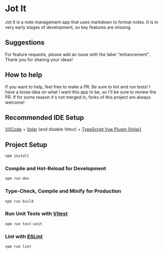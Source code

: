 # Jot It

Jot It is a note management app that uses markdown to format notes. It is in very early stages of development, so key features are missing.

## Suggestions
For feature requests, please add an issue with the label "enhancement". Thank you for sharing your ideas!

## How to help
If you want to help, feel free to make a PR. Be sure to lint and run tests! I have a loose idea on what I want this app to be, so I'll be sure to review the PR. If for some reason it's not merged in, forks of this project are always welcome!

## Recommended IDE Setup

[VSCode](https://code.visualstudio.com/) + [Volar](https://marketplace.visualstudio.com/items?itemName=johnsoncodehk.volar) (and disable Vetur) + [TypeScript Vue Plugin (Volar)](https://marketplace.visualstudio.com/items?itemName=johnsoncodehk.vscode-typescript-vue-plugin).

## Project Setup

```sh
npm install
```

### Compile and Hot-Reload for Development

```sh
npm run dev
```

### Type-Check, Compile and Minify for Production

```sh
npm run build
```

### Run Unit Tests with [Vitest](https://vitest.dev/)

```sh
npm run test:unit
```

### Lint with [ESLint](https://eslint.org/)

```sh
npm run lint
```
